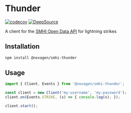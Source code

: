 # Thunder

[![codecov](https://codecov.io/gh/novagen/smhi-thunder/branch/main/graph/badge.svg?token=R3O89HGZ9A)](https://codecov.io/gh/novagen/smhi-thunder)
[![DeepSource](https://app.deepsource.com/gh/novagen/smhi-thunder.svg/?label=active+issues&show_trend=false&token=YBKIW0IJEWcZRWmIKoAqrR4d)](https://app.deepsource.com/gh/novagen/smhi-thunder/)

A client for the [SMHI Open Data API](https://opendata.smhi.se/apidocs/pls/index.html) for lightning strikes

## Installation

```bash
npm install @novagen/smhi-thunder
```

## Usage

```js
import { Client, Events } from '@novagen/smhi-thunder';

const client = new Client('my-username', 'my-password');
client.on(Events.STRIKE, (s) => { console.log(s); });

client.start();
```
